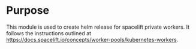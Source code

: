 # Purpose
This module is used to create helm release for spacelift private workers. It follows
the instructions outlined at <https://docs.spacelift.io/concepts/worker-pools/kubernetes-workers>.
